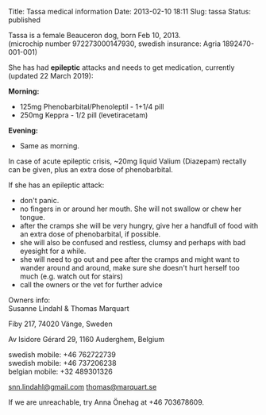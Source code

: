 Title: Tassa medical information
Date: 2013-02-10 18:11
Slug: tassa
Status: published

Tassa is a female Beauceron dog, born Feb 10, 2013.  
(microchip number 972273000147930, swedish insurance: Agria 1892470-001-001)

She has had **epileptic** attacks 
and needs to get medication, currently (updated 22 March 2019):

**Morning:**

* 125mg Phenobarbital/Phenoleptil - 1+1/4 pill
* 250mg Keppra - 1/2 pill (levetiracetam)

**Evening:**

* Same as morning.


In case of acute epileptic crisis, ~20mg liquid Valium
(Diazepam) rectally can be given, plus an extra dose of phenobarbital.

If she has an epileptic attack:

- don't panic.
- no fingers in or around her mouth. She will not swallow or chew her tongue.
- after the cramps she will be very hungry, give her a handfull of food with an extra dose of phenobarbital, if possible.
- she will also be confused and restless, clumsy and perhaps with bad eyesight for a while.
- she will need to go out and pee after the cramps and might want to wander around and around, make sure she doesn't hurt herself too much (e.g. watch out for stairs)
- call the owners or the vet for further advice

Owners info:  
Susanne Lindahl & Thomas Marquart  

Fiby 217, 74020 Vänge, Sweden

Av Isidore Gérard 29, 1160 Auderghem, Belgium

swedish mobile: +46 762722739  
swedish mobile: +46 737206238  
belgian mobile: +32 489301326  

snn.lindahl@gmail.com
thomas@marquart.se  

If we are unreachable, try Anna Önehag at +46 703678609.
